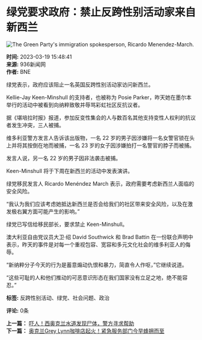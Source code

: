 # 绿党要求政府：禁止反跨性别活动家来自新西兰

![The Green Party's immigration spokesperson, Ricardo Menendez-March.](https://tvnz-1-news-prod.cdn.arcpublishing.com/resizer/ohDpXN7LB_2uej096gucMS8nq6E=/1024x576/filters:format(jpg):quality(70):focal(539x155:549x165)/cloudfront-ap-southeast-2.images.arcpublishing.com/tvnz/2FZZL2X2NFDSXNHSG6LH6W5QXM.jpg)

**时间:** 2023-03-19 15:48:41  
**来源:** 936新闻网  
**作者:** BNE  

绿党表示，政府应该阻止一名英国反跨性别活动家访问新西兰。

Kellie-Jay Keen-Minshull 的支持者，也被称为 Posie Parker，昨天她在墨尔本举行的活动中被看到向纳粹致敬并辱骂彩虹社区反抗议者。

据《堪培拉时报》报道，参加反变性集会的人与数百名其他支持变性人权利的抗议者发生冲突，三人被捕。

维多利亚警方发言人告诉该出版物，一名 22 岁的男子因涉嫌将一名女警官锁在头上并将其按倒在地而被捕，一名 23 岁的女子因涉嫌拍打一名警官的脖子而被捕。

发言人说，另一名 22 岁的男子因非法袭击被捕。

Keen-Minshull 将于下周在新西兰的活动中发表演讲。

绿党移民发言人 Ricardo Menéndez March 表示，政府需要考虑新西兰人面临的安全风险。

“我认为我们应该考虑她抵达新西兰是否会给我们的社区带来安全风险，以及在激发极右翼方面可能产生的影响。”

绿党已写信给移民部长，要求禁止 Keen-Minshull。

澳大利亚自由党议员大卫·绍 David Southwick 和 Brad Battin 在一份联合声明中表示，昨天的事件是对每一个重视包容、宽容和多元文化社会的维多利亚人的侮辱。

“新纳粹分子今天的行为是蓄意煽动仇恨和暴力，简直令人作呕，”它继续说道。

“这些可耻的人和他们推动的可恶意识形态在我们国家没有立足之地，绝不能容忍。”

**标签:** 反跨性别活动、绿党、社会问题、政治

**评论:** 0条 

**上一篇：** [吓人！西奥克兰水道发现尸体，警方寻求帮助](https://www.nz936.com/index.php?c=show&id=8496)  
**下一篇：** [奥克兰Grey Lynn咖啡店起火！紧急服务部门今早蜂拥而至](https://www.nz936.com/index.php?c=show&id=8500)
